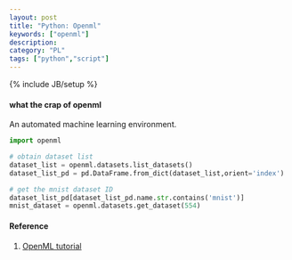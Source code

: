 ```yaml
---
layout: post
title: "Python: Openml"
keywords: ["openml"]
description: 
category: "PL"
tags: ["python","script"]
---
```

{% include JB/setup %}

#### what the crap of openml

An automated machine learning environment.

```python
import openml

# obtain dataset list
dataset_list = openml.datasets.list_datasets()
dataset_list_pd = pd.DataFrame.from_dict(dataset_list,orient='index')

# get the mnist dataset ID
dataset_list_pd[dataset_list_pd.name.str.contains('mnist')]
mnist_dataset = openml.datasets.get_dataset(554)
```


#### Reference
1. [OpenML tutorial](https://openml.github.io/OpenML/Python-examples/)


